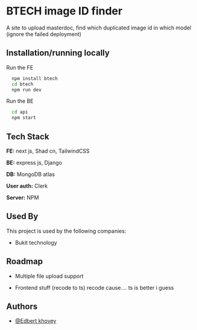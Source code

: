 
# BTECH image ID finder

A site to upload masterdoc, find which duplicated image id in which model
(ignore the failed deployment)

## Installation/running locally

Run the FE

```bash
  npm install btech
  cd btech
  npm run dev
```
Run the BE


```bash
  cd api
  npm start
```
    
## Tech Stack

**FE:** next js, Shad cn, TailwindCSS

**BE:** express js, Django

**DB:** MongoDB atlas

**User auth:** Clerk

**Server:** NPM


## Used By

This project is used by the following companies:

- Bukit technology



## Roadmap

- Multiple file upload support

- Frontend stuff (recode to ts) recode cause.... ts is better i guess


## Authors

- [@Edbert khovey](https://github.com/evoreign)

